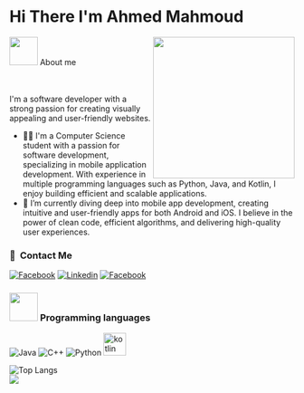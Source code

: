 <h1>
  Hi There I'm Ahmed Mahmoud
</h1>
<picture><img src = "https://github.com/7oSkaaa/7oSkaaa/blob/main/Images/about_me.gif?raw=true" width = 50px></picture> About me
<picture> <img align="right" src="https://github.com/7oSkaaa/7oSkaaa/blob/main/Images/Right_Side.gif?raw=true" width = 250px></picture>

<br><br>
I'm a software developer with a strong passion for creating visually appealing and user-friendly websites. 
</p>

- 👨‍💻 I'm a Computer Science student with a passion for software development, specializing in mobile application development. With experience in multiple programming languages such as Python, Java, and Kotlin, I enjoy building efficient and scalable applications.
- 🎯 I’m currently diving deep into mobile app development, creating intuitive and user-friendly apps for both Android and iOS. I believe in the power of clean code, efficient algorithms, and delivering high-quality user experiences.
  
### 🔗 &nbsp;Contact Me
<p>
<a href="https://www.facebook.com/ahmed.mahmoud.867356?mibextid=ZbWKwL"><img
    src="https://img.shields.io/badge/-Facebook-3b5998?style=flat&logo=facebook&logoColor=white" alt="Facebook"></a>
<a href="https://www.linkedin.com/in/ahmed-mahmoud-903831374?utm_source=share&utm_campaign=share_via&utm_content=profile&utm_medium=ios_app"><img
    src="https://img.shields.io/badge/-Linkedin-0072b1?style=flat&logo=linkedin&logoColor=white" alt="Linkedin"></a>
<a href="https://www.instagram.com/ahmedd__mahmmoudd?igsh=ZXgzMTg3YmF5ZGN6"><img
    src="https://img.shields.io/badge/-Instagram-d62976?style=flat&logo=instagram&logoColor=white"
    alt="Facebook"></a>
</p>

### <picture> <img src = "https://github.com/7oSkaaa/7oSkaaa/blob/main/Images/Programming_Languages.gif?raw=true" width = 50px>  </picture> Programming languages
![Java](https://img.shields.io/badge/java-%23ED8B00.svg?style=for-the-badge&logo=openjdk&logoColor=white)
![C++](https://img.shields.io/badge/c++-%2300599C.svg?style=for-the-badge&logo=c%2B%2B&logoColor=white)
![Python](https://img.shields.io/badge/Python-%2314354C.svg?style=for-the-badge&logo=python&logoColor=white)
<a href="https://kotlinlang.org" target="_blank" rel="noreferrer"> <img src="https://www.vectorlogo.zone/logos/kotlinlang/kotlinlang-icon.svg" alt="kotlin" width="40" height="40"/> </a>


<!-- ![Top Langs](https://github-readme-stats.vercel.app/api/top-langs/?username=mohamedelkashef15&hide_progress=true) -->
![Top Langs](https://github-readme-stats.vercel.app/api/top-langs/?username=ahhmeddmahmoud&layout=compact)
<br>
<a href="https://komarev.com/ghpvc/?username=ahhmeddmahmoud&style=for-the-badge">
    <img src="https://komarev.com/ghpvc/?username=ahhmeddmahmoud&style=for-the-badge">
</a>

